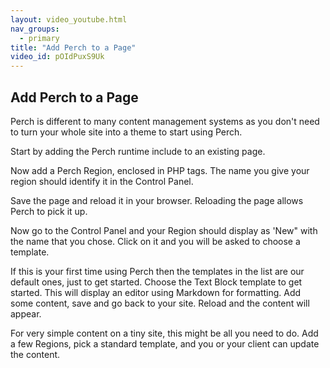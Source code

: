 ```yaml
---
layout: video_youtube.html
nav_groups:
  - primary
title: "Add Perch to a Page"
video_id: pOIdPuxS9Uk
---
```


## Add Perch to a Page

Perch is different to many content management systems as you don't need to turn your whole site into a theme to start using Perch.

Start by adding the Perch runtime include to an existing page.

Now add a Perch Region, enclosed in PHP tags. The name you give your region should identify it in the Control Panel.

Save the page and reload it in your browser. Reloading the page allows Perch to pick it up.

Now go to the Control Panel and your Region should display as 'New" with the name that you chose. Click on it and you will be asked to choose a template.

If this is your first time using Perch then the templates in the list are our default ones, just to get started. Choose the Text Block template to get started. This will display an editor using Markdown for formatting. Add some content, save and go back to your site. Reload and the content will appear.

For very simple content on a tiny site, this might be all you need to do. Add a few Regions, pick a standard template, and you or your client can update the content.
